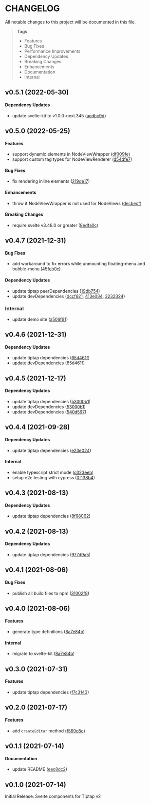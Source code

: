 # CHANGELOG

All notable changes to this project will be documented in this file.

> **Tags**
>
> - Features
> - Bug Fixes
> - Performance Improvements
> - Dependency Updates
> - Breaking Changes
> - Enhancements
> - Documentation
> - Internal

## v0.5.1 (2022-05-30)

#### Dependency Updates

- update svelte-kit to v1.0.0-next.345 ([aedbc9d](https://github.com/sibiraj-s/svelte-tiptap/commit/aedbc9d))

## v0.5.0 (2022-05-25)

#### Features

- support dynamic elements in NodeViewWrapper ([df009fe](https://github.com/sibiraj-s/svelte-tiptap/commit/df009fe))
- support custom tag types for NodeViewRenderer ([d54dfe7](https://github.com/sibiraj-s/svelte-tiptap/commit/d54dfe7))

#### Bug Fixes

- fix rendering inline elements ([219de17](https://github.com/sibiraj-s/svelte-tiptap/commit/219de17))

#### Enhancements

- throw if NodeViewWrapper is not used for NodeViews ([decbecf](https://github.com/sibiraj-s/svelte-tiptap/commit/decbecf))

#### Breaking Changes

- require svelte v3.48.0 or greater ([8edfa0c](https://github.com/sibiraj-s/svelte-tiptap/commit/8edfa0c))

## v0.4.7 (2021-12-31)

#### Bug Fixes

- add workaround to fix errors while unmounting floating-menu and bubble-menu ([45feb0c](https://github.com/sibiraj-s/svelte-tiptap/commit/45feb0c))

#### Dependency Updates

- update tiptap peerDependencies ([19db754](https://github.com/sibiraj-s/svelte-tiptap/commit/19db754))
- update devDependencies ([dccf621](https://github.com/sibiraj-s/svelte-tiptap/commit/dccf621), [413e034](https://github.com/sibiraj-s/svelte-tiptap/commit/413e034), [3232324](https://github.com/sibiraj-s/svelte-tiptap/commit/3232324))

### Internal

- update demo site ([a506f91](https://github.com/sibiraj-s/svelte-tiptap/commit/a506f91))

## v0.4.6 (2021-12-31)

#### Dependency Updates

- update tiptap dependencies ([65d461f](https://github.com/sibiraj-s/svelte-tiptap/commit/65d461f))
- update devDependencies ([65d461f](https://github.com/sibiraj-s/svelte-tiptap/commit/65d461f))

## v0.4.5 (2021-12-17)

#### Dependency Updates

- update tiptap dependencies ([53000b1](https://github.com/sibiraj-s/svelte-tiptap/commit/53000b1))
- update devDependencies ([53000b1](https://github.com/sibiraj-s/svelte-tiptap/commit/53000b1))
- update devDependencies ([540d597](https://github.com/sibiraj-s/svelte-tiptap/commit/540d597))

## v0.4.4 (2021-09-28)

#### Dependency Updates

- update tiptap dependencies ([e23e024](https://github.com/sibiraj-s/svelte-tiptap/commit/e23e024))

#### Internal

- enable typescript strict mode ([c023eeb](https://github.com/sibiraj-s/svelte-tiptap/commit/c023eeb))
- setup e2e testing with cypress ([0f138b4](https://github.com/sibiraj-s/svelte-tiptap/commit/0f138b4))

## v0.4.3 (2021-08-13)

#### Dependency Updates

- update tiptap dependencies ([8f68062](https://github.com/sibiraj-s/svelte-tiptap/commit/8f68062))

## v0.4.2 (2021-08-13)

#### Dependency Updates

- update tiptap dependencies ([977d9a5](https://github.com/sibiraj-s/svelte-tiptap/commit/977d9a5))

## v0.4.1 (2021-08-06)

#### Bug Fixes

- publish all build files to npm ([31002f8](https://github.com/sibiraj-s/svelte-tiptap/commit/31002f8))

## v0.4.0 (2021-08-06)

#### Features

- generate type definitions ([8a7e84b](https://github.com/sibiraj-s/svelte-tiptap/commit/8a7e84b))

#### Internal

- migrate to svelte-kit ([8a7e84b](https://github.com/sibiraj-s/svelte-tiptap/commit/8a7e84b))

## v0.3.0 (2021-07-31)

#### Features

- update tiptap dependencies ([f7c3143](https://github.com/sibiraj-s/svelte-tiptap/commit/f7c3143))

## v0.2.0 (2021-07-17)

#### Features

- add `createEditor` method ([f590d5c](https://github.com/sibiraj-s/svelte-tiptap/commit/f590d5c))

## v0.1.1 (2021-07-14)

#### Documentation

- update README ([eec8dc2](https://github.com/sibiraj-s/svelte-tiptap/commit/eec8dc2))

## v0.1.0 (2021-07-14)

Initial Release: Svelte components for Tiptap v2
